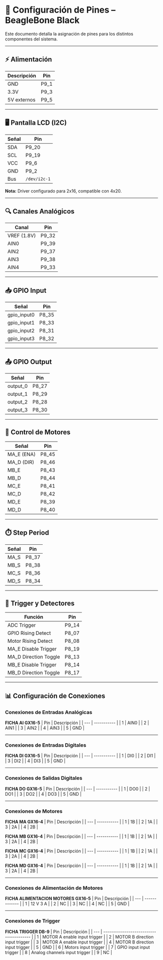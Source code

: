 # 🧰 Configuración de Pines – BeagleBone Black

Este documento detalla la asignación de pines para los distintos componentes del sistema.

---

## ⚡ Alimentación
| Descripción   | Pin     |
|---------------|---------|
| GND           | P9_1    |
| 3.3V          | P9_3    |
| 5V externos   | P9_5    |

---

## 🖥️ Pantalla LCD (I2C)
| Señal | Pin    |
|-------|--------|
| SDA   | P9_20 |
| SCL   | P9_19 |
| VCC   | P9_6  |
| GND   | P9_2  |
| Bus   | `/dev/i2c-1` |

**Nota:** Driver configurado para 2x16, compatible con 4x20.

---

## 🔍 Canales Analógicos
| Canal       | Pin   |
|-------------|--------|
| VREF (1.8V) | P9_32 |
| AIN0        | P9_39 |
| AIN2        | P9_37 |
| AIN3        | P9_38 |
| AIN4        | P9_33 |

---

## 📥 GPIO Input
| Señal       | Pin    |
|-------------|--------|
| gpio_input0 | P8_35  |
| gpio_input1 | P8_33  |
| gpio_input2 | P8_31  |
| gpio_input3 | P8_32  |

---

## 📤 GPIO Output
| Señal      | Pin    |
|------------|--------|
| output_0   | P8_27  |
| output_1   | P8_29  |
| output_2   | P8_28  |
| output_3   | P8_30  |

---

## 🚗 Control de Motores
| Señal         | Pin    |
|---------------|--------|
| MA_E (ENA)    | P8_45  |
| MA_D (DIR)    | P8_46  |
| MB_E          | P8_43  |
| MB_D          | P8_44  |
| MC_E          | P8_41  |
| MC_D          | P8_42  |
| MD_E          | P8_39  |
| MD_D          | P8_40  |

---

## ⏱️ Step Period
| Señal   | Pin    |
|---------|--------|
| MA_S    | P8_37  |
| MB_S    | P8_38  |
| MC_S    | P8_36  |
| MD_S    | P8_34  |

---

## 🚨 Trigger y Detectores
| Función                       | Pin    |
|------------------------------|--------|
| ADC Trigger                  | P9_14  |
| GPIO Rising Detect           | P8_07  |
| Motor Rising Detect          | P8_08  |
| MA_E Disable Trigger         | P8_19  |
| MA_D Direction Toggle        | P8_13  |
| MB_E Disable Trigger         | P8_14  |
| MB_D Direction Toggle        | P8_17  |

---

## 📊 Configuración de Conexiones

### Conexiones de Entradas Analógicas

**FICHA AI GX16-5**
| Pin | Descripción |
| --- | ----------- |
| 1   | AIN0        |
| 2   | AIN1        |
| 3   | AIN2        |
| 4   | AIN3        |
| 5   | GND         |

---

### Conexiones de Entradas Digitales

**FICHA DI GX16-5**
| Pin | Descripción |
| --- | ----------- |
| 1   | DI0         |
| 2   | DI1         |
| 3   | DI2         |
| 4   | DI3         |
| 5   | GND         |

---

### Conexiones de Salidas Digitales

**FICHA DO GX16-5**
| Pin | Descripción |
| --- | ----------- |
| 1   | DO0         |
| 2   | DO1         |
| 3   | DO2         |
| 4   | DO3         |
| 5   | GND         |

---

### Conexiones de Motores

**FICHA MA GX16-4**
| Pin | Descripción |
| --- | ----------- |
| 1   | 1B          |
| 2   | 1A          |
| 3   | 2A          |
| 4   | 2B          |

**FICHA MB GX16-4**
| Pin | Descripción |
| --- | ----------- |
| 1   | 1B          |
| 2   | 1A          |
| 3   | 2A          |
| 4   | 2B          |

**FICHA MC GX16-4**
| Pin | Descripción |
| --- | ----------- |
| 1   | 1B          |
| 2   | 1A          |
| 3   | 2A          |
| 4   | 2B          |

**FICHA MD GX16-4**
| Pin | Descripción |
| --- | ----------- |
| 1   | 1B          |
| 2   | 1A          |
| 3   | 2A          |
| 4   | 2B          |

---

### Conexiones de Alimentación de Motores

**FICHA ALIMENTACION MOTORES GX16-5**
| Pin | Descripción   |
| --- | ------------- |
| 1   | 12 V 3 A      |
| 2   | NC            |
| 3   | NC            |
| 4   | NC            |
| 5   | GND           |

---

### Conexiones de Trigger

**FICHA TRIGGER DB-9**
| Pin | Descripción                              |
| --- | ---------------------------------------- |
| 1   | MOTOR A enable input trigger            |
| 2   | MOTOR B direction input trigger         |
| 3   | MOTOR A enable input trigger            |
| 4   | MOTOR B direction input trigger         |
| 5   | GND                                     |
| 6   | Motors input trigger                    |
| 7   | GPIO input input trigger                |
| 8   | Analog channels input trigger           |
| 9   | NC                                      |

